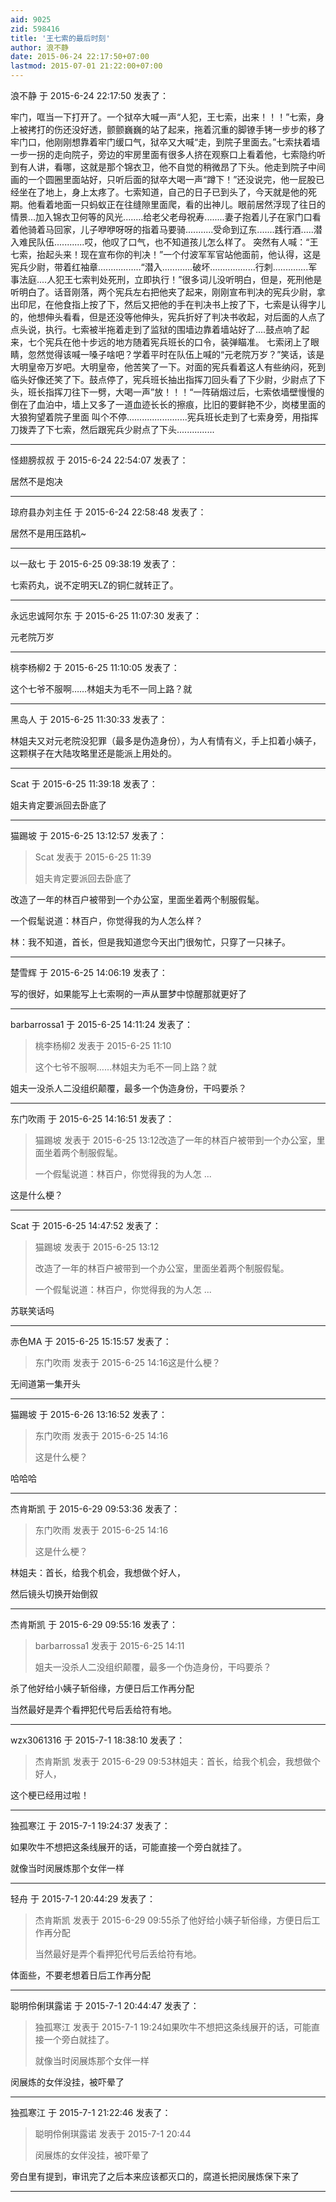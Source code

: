 ```yaml
---
aid: 9025
zid: 598416
title: '王七索的最后时刻'
author: 浪不静
date: 2015-06-24 22:17:50+07:00
lastmod: 2015-07-01 21:22:00+07:00
---
```


浪不静 于 2015-6-24 22:17:50 发表了：

牢门，哐当一下打开了。一个狱卒大喊一声“人犯，王七索，出来！！！”七索，身上被拷打的伤还没好透，颤颤巍巍的站了起来，拖着沉重的脚镣手铐一步步的移了牢门口，他刚刚想靠着牢门缓口气，狱卒又大喊“走，到院子里面去。”七索扶着墙一步一拐的走向院子，旁边的牢房里面有很多人挤在观察口上看着他，七索隐约听到有人讲，看哪，这就是那个锦衣卫，他不自觉的稍微昂了下头。他走到院子中间画的一个圆圈里面站好，只听后面的狱卒大喝一声“蹲下！”还没说完，他一屁股已经坐在了地上，身上太疼了。七索知道，自己的日子已到头了，今天就是他的死期。他看着地面一只蚂蚁正在往缝隙里面爬，看的出神儿。眼前居然浮现了往日的情景...加入锦衣卫何等的风光........给老父老母祝寿........妻子抱着儿子在家门口看着他骑着马回家，儿子咿咿呀呀的指着马要骑...........受命到辽东.......践行酒.....潜入难民队伍............哎，他叹了口气，也不知道孩儿怎么样了。 突然有人喊：“王七索，抬起头来！现在宣布你的判决！”一个付波军军官站他面前，他认得，这是宪兵少尉，带着红袖章.................“潜入............破坏..................行刺..............军事法庭....人犯王七索判处死刑，立即执行！”很多词儿没听明白，但是，死刑他是听明白了。话音刚落，两个宪兵左右把他夹了起来，刚刚宣布判决的宪兵少尉，拿出印尼，在他食指上按了下，然后又把他的手在判决书上按了下，七索是认得字儿的，他想伸头看看，但是还没等他伸头，宪兵折好了判决书收起，对后面的人点了点头说，执行。七索被半拖着走到了监狱的围墙边靠着墙站好了....鼓点响了起来，七个宪兵在他十步远的地方随着宪兵班长的口令，装弹瞄准。 七索闭上了眼睛，忽然觉得该喊一嗓子啥吧？学着平时在队伍上喊的“元老院万岁？”笑话，该是大明皇帝万岁吧。大明皇帝，他苦笑了一下。对面的宪兵看着这人有些纳闷，死到临头好像还笑了下。鼓点停了，宪兵班长抽出指挥刀回头看了下少尉，少尉点了下头，班长指挥刀往下一劈，大喝一声”放！！！“一阵硝烟过后，七索依墙壁慢慢的倒在了血泊中，墙上又多了一道血迹长长的擦痕，比旧的要鲜艳不少，岗楼里面的大狼狗望着院子里面 叫个不停........................宪兵班长走到了七索身旁，用指挥刀拨弄了下七索，然后跟宪兵少尉点了下头...............

---------

怪翅膀叔叔 于 2015-6-24 22:54:07 发表了：

居然不是炮决

---------

琼府县办刘主任 于 2015-6-24 22:58:48 发表了：

居然不是用压路机~

---------

以一敌七 于 2015-6-25 09:38:19 发表了：

七索药丸，说不定明天LZ的铜仁就转正了。

---------

永远忠诚阿尔东 于 2015-6-25 11:07:30 发表了：

元老院万岁

---------

桃李杨柳2 于 2015-6-25 11:10:05 发表了：

这个七爷不服啊……林姐夫为毛不一同上路？就

---------

黑岛人 于 2015-6-25 11:30:33 发表了：

林姐夫又对元老院没犯罪（最多是伪造身份），为人有情有义，手上扣着小姨子，这颗棋子在大陆攻略里还是能派上用处的。

---------

Scat 于 2015-6-25 11:39:18 发表了：

姐夫肯定要派回去卧底了

---------

猫踢坡 于 2015-6-25 13:12:57 发表了：

> Scat 发表于 2015-6-25 11:39
> 
> 姐夫肯定要派回去卧底了



改造了一年的林百户被带到一个办公室，里面坐着两个制服假髦。 

一个假髦说道：林百户，你觉得我的为人怎么样？

林：我不知道，首长，但是我知道您今天出门很匆忙，只穿了一只袜子。

---------

楚雪辉 于 2015-6-25 14:06:19 发表了：

写的很好，如果能写上七索啊的一声从噩梦中惊醒那就更好了

---------

barbarrossa1 于 2015-6-25 14:11:24 发表了：

> 桃李杨柳2 发表于 2015-6-25 11:10
> 
> 这个七爷不服啊……林姐夫为毛不一同上路？就



姐夫一没杀人二没组织颠覆，最多一个伪造身份，干吗要杀？

---------

东门吹雨 于 2015-6-25 14:16:51 发表了：

> 猫踢坡 发表于 2015-6-25 13:12改造了一年的林百户被带到一个办公室，里面坐着两个制服假髦。
> 
> 一个假髦说道：林百户，你觉得我的为人怎 ...



这是什么梗？

---------

Scat 于 2015-6-25 14:47:52 发表了：

> 猫踢坡 发表于 2015-6-25 13:12
> 
> 改造了一年的林百户被带到一个办公室，里面坐着两个制服假髦。
> 
> 一个假髦说道：林百户，你觉得我的为人怎 ...



苏联笑话吗

---------

赤色MA 于 2015-6-25 15:15:57 发表了：

> 东门吹雨 发表于 2015-6-25 14:16这是什么梗？



无间道第一集开头

---------

猫踢坡 于 2015-6-26 13:16:52 发表了：

> 东门吹雨 发表于 2015-6-25 14:16
> 
> 这是什么梗？



哈哈哈

---------

杰肯斯凯 于 2015-6-29 09:53:36 发表了：

> 东门吹雨 发表于 2015-6-25 14:16
> 
> 这是什么梗？



林姐夫：首长，给我个机会，我想做个好人，

然后镜头切换开始倒叙

---------

杰肯斯凯 于 2015-6-29 09:55:16 发表了：

> barbarrossa1 发表于 2015-6-25 14:11
> 
> 姐夫一没杀人二没组织颠覆，最多一个伪造身份，干吗要杀？



杀了他好给小姨子斩俗缘，方便日后工作再分配

当然最好是弄个看押犯代号后丢给符有地。

---------

wzx3061316 于 2015-7-1 18:38:10 发表了：

> 杰肯斯凯 发表于 2015-6-29 09:53林姐夫：首长，给我个机会，我想做个好人，



这个梗已经用过啦！

---------

独孤寒江 于 2015-7-1 19:24:37 发表了：

如果吹牛不想把这条线展开的话，可能直接一个旁白就挂了。

就像当时闵展炼那个女伴一样

---------

轻舟 于 2015-7-1 20:44:29 发表了：

> 杰肯斯凯 发表于 2015-6-29 09:55杀了他好给小姨子斩俗缘，方便日后工作再分配
> 
> 当然最好是弄个看押犯代号后丢给符有地。



体面些，不要老想着日后工作再分配

---------

聪明伶俐琪露诺 于 2015-7-1 20:44:47 发表了：

> 独孤寒江 发表于 2015-7-1 19:24如果吹牛不想把这条线展开的话，可能直接一个旁白就挂了。
> 
> 就像当时闵展炼那个女伴一样



闵展炼的女伴没挂，被吓晕了

---------

独孤寒江 于 2015-7-1 21:22:46 发表了：

> 聪明伶俐琪露诺 发表于 2015-7-1 20:44
> 
> 闵展炼的女伴没挂，被吓晕了



旁白里有提到，审讯完了之后本来应该都灭口的，腐道长把闵展炼保下来了

---------

